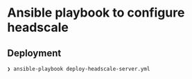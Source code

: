 # Ansible playbook to configure headscale

## Deployment

```
❯ ansible-playbook deploy-headscale-server.yml
```
